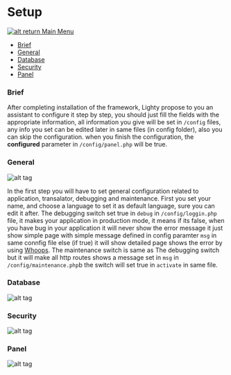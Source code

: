 # Setup

[![alt return](https://gitlab.com/lighty/Art/raw/master/Resources/signs.png) Main Menu](https://gitlab.com/lighty/Docs/tree/3.2/#index)

- [Brief](#brief)
- [General](#general)
- [Database](#database)
- [Security](#security)
- [Panel](#panel)

### Brief

After completing installation of the framework, Lighty propose to you an assistant to configure it step by step, you should just fill the fields with the appropriate information, all information you give will be set in `/config` files, any info you set can be edited later in same files (in config folder), also you can skip the configuration. when you finish the configuration, the **configured** parameter in `/config/panel.php` will be true.

### General
![alt tag](https://gitlab.com/lighty/Docs/raw/3.2/rsrc/setup/general.png)

In the first step you will have to set general configuration related to application, transalator, debugging and maintenance. First you set your name, and choose a language to set it as default language, sure you can edit it after.
The debugging switch set true in `debug` in `/config/loggin.php` file, it makes your application in production mode, it means if its false, when you have bug in your application it will never show the error message it just show simple page with simple message defined in config paramter `msg` in same connfig file else (if true) it will show detailed page shows the error by using [Whoops](https://github.com/filp/whoops).
The maintenance switch is same as The debugging switch but it will make all http routes shows a message set in `msg` in `/config/maintenance.php`b the switch will set true in `activate` in same file.
### Database
![alt tag](https://gitlab.com/lighty/Docs/raw/3.2/rsrc/setup/database.png)
### Security
![alt tag](https://gitlab.com/lighty/Docs/raw/3.2/rsrc/setup/security.png)
### Panel
![alt tag](https://gitlab.com/lighty/Docs/raw/3.2/rsrc/setup/panel.png)